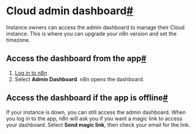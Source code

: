 [](https://github.com/n8n-io/n8n-docs/edit/main/docs/manage-cloud/cloud-admin-dashboard.md "Edit this page")

# Cloud admin dashboard[#](#cloud-admin-dashboard "Permanent link")

Instance owners can access the admin dashboard to manage their Cloud instance. This is where you can upgrade your n8n version and set the timezone.

## Access the dashboard from the app[#](#access-the-dashboard-from-the-app "Permanent link")

1.  [Log in to n8n](https://app.n8n.cloud/magic-link)
2.  Select **Admin Dashboard**. n8n opens the dashboard.

## Access the dashboard if the app is offline[#](#access-the-dashboard-if-the-app-is-offline "Permanent link")

If your instance is down, you can still access the admin dashboard. When you log in to the app, n8n will ask you if you want a magic link to access your dashboard. Select **Send magic link**, then check your email for the link.